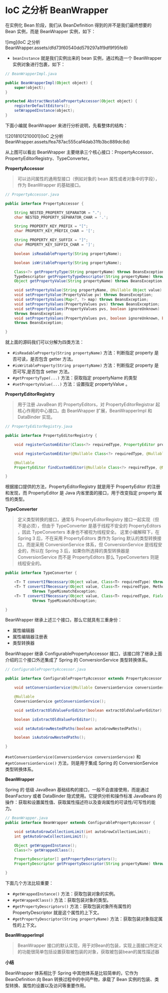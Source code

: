 # IoC 之分析 BeanWrapper

﻿在实例化 Bean 阶段，我们从 BeanDefinition 得到的并不是我们最终想要的 Bean 实例，而是 BeanWrapper 实例，如下：

![img](IoC 之分析 BeanWrapper.assets/dfd73f60540dd579297a1f9df9f95fe8)

- `beanInstance` 就是我们实例出来的 bean 实例，通过构造一个 BeanWrapper 实例对象进行包裹，如下：

```java
// BeanWrapperImpl.java

public BeanWrapperImpl(Object object) {
    super(object);
}

protected AbstractNestablePropertyAccessor(Object object) {
    registerDefaultEditors();
    setWrappedInstance(object);
}
```

下面小编就 BeanWrapper 来进行分析说明，先看整体的结构：

![2018101210001](IoC 之分析 BeanWrapper.assets/fea787ac555caf4dab31fb3bc889dc8d)

从上图可以看出 BeanWrapper 主要继承三个核心接口：PropertyAccessor、PropertyEditorRegistry、TypeConverter。

**PropertyAccessor**

>可以访问属性的通用型接口（例如对象的 bean 属性或者对象中的字段），作为 BeanWrapper 的基础接口。

```java
// PropertyAccessor.java

public interface PropertyAccessor {

    String NESTED_PROPERTY_SEPARATOR = ".";
    char NESTED_PROPERTY_SEPARATOR_CHAR = '.';

    String PROPERTY_KEY_PREFIX = "[";
    char PROPERTY_KEY_PREFIX_CHAR = '[';

    String PROPERTY_KEY_SUFFIX = "]";
    char PROPERTY_KEY_SUFFIX_CHAR = ']';

    boolean isReadableProperty(String propertyName);

    boolean isWritableProperty(String propertyName);

    Class<?> getPropertyType(String propertyName) throws BeansException;
    TypeDescriptor getPropertyTypeDescriptor(String propertyName) throws BeansException;
    Object getPropertyValue(String propertyName) throws BeansException;

    void setPropertyValue(String propertyName, @Nullable Object value) throws BeansException;
    void setPropertyValue(PropertyValue pv) throws BeansException;
    void setPropertyValues(Map<?, ?> map) throws BeansException;
    void setPropertyValues(PropertyValues pvs) throws BeansException;
    void setPropertyValues(PropertyValues pvs, boolean ignoreUnknown)
    throws BeansException;
    void setPropertyValues(PropertyValues pvs, boolean ignoreUnknown, boolean ignoreInvalid)
    throws BeansException;

}
```

就上面的源码我们可以分解为四类方法：

- `#isReadableProperty(String propertyName)` 方法：判断指定 property 是否可读，是否包含 getter 方法。
- `#isWritableProperty(String propertyName)` 方法：判断指定 property 是否可写,是否包含 setter 方法。
- `#getPropertyType(...)` 方法：获取指定 propertyName 的类型
- `#setPropertyValue(...)` 方法：设置指定 propertyValue 。

**PropertyEditorRegistry**

> 用于注册 JavaBean 的 PropertyEditors，对 PropertyEditorRegistrar 起核心作用的中心接口。由 BeanWrapper 扩展，BeanWrapperImpl 和 DataBinder 实现。

```java
// PropertyEditorRegistry.java

public interface PropertyEditorRegistry {

    void registerCustomEditor(Class<?> requiredType, PropertyEditor propertyEditor);

    void registerCustomEditor(@Nullable Class<?> requiredType, @Nullable String propertyPath, PropertyEditor propertyEditor);

    @Nullable
    PropertyEditor findCustomEditor(@Nullable Class<?> requiredType, @Nullable String propertyPath);

}
```

根据接口提供的方法，PropertyEditorRegistry 就是用于 PropertyEditor 的注册和发现，而 PropertyEditor 是 Java 内省里面的接口，用于改变指定 property 属性的类型。

**TypeConverter**

>定义类型转换的接口，通常与 PropertyEditorRegistry 接口一起实现（但不是必须），但由于 TypeConverter 是基于线程不安全的 PropertyEditors ，因此 TypeConverters 本身也不被视为线程安全。
>这里小编解释下，在 Spring 3 后，不在采用 PropertyEditors 类作为 Spring 默认的类型转换接口，而是采用 ConversionService 体系，但 ConversionService 是线程安全的，所以在 Spring 3 后，如果你所选择的类型转换器是 ConversionService 而不是 PropertyEditors 那么 TypeConverters 则是线程安全的。

```java
public interface TypeConverter {

    <T> T convertIfNecessary(Object value, Class<T> requiredType) throws TypeMismatchException;
    <T> T convertIfNecessary(Object value, Class<T> requiredType, MethodParameter methodParam)
            throws TypeMismatchException;
    <T> T convertIfNecessary(Object value, Class<T> requiredType, Field field)
            throws TypeMismatchException;

}
```

BeanWrapper 继承上述三个接口，那么它就具有三重身份：

- 属性编辑器
- 属性编辑器注册表
- 类型转换器

BeanWrapper 继承 ConfigurablePropertyAccessor 接口，该接口除了继承上面介绍的三个接口外还集成了 Spring 的 ConversionService 类型转换体系。

```java
// ConfigurablePropertyAccessor.java

public interface ConfigurablePropertyAccessor extends PropertyAccessor, PropertyEditorRegistry, TypeConverter {

    void setConversionService(@Nullable ConversionService conversionService);

    @Nullable
    ConversionService getConversionService();

    void setExtractOldValueForEditor(boolean extractOldValueForEditor);

    boolean isExtractOldValueForEditor();

    void setAutoGrowNestedPaths(boolean autoGrowNestedPaths);

    boolean isAutoGrowNestedPaths();

}
```

`#setConversionService(ConversionService conversionService)` 和 `#getConversionService()` 方法，则是用于集成 Spring 的 ConversionService 类型转换体系。



**BeanWrapper**

Spring 的 低级 JavaBean 基础结构的接口，一般不会直接使用，而是通过 BeanFactory 或者 DataBinder 隐式使用。它提供分析和操作标准 JavaBeans 的操作：获取和设置属性值、获取属性描述符以及查询属性的可读性/可写性的能力。

```java
// BeanWrapper.java
public interface BeanWrapper extends ConfigurablePropertyAccessor {

    void setAutoGrowCollectionLimit(int autoGrowCollectionLimit);
    int getAutoGrowCollectionLimit();

    Object getWrappedInstance();
    Class<?> getWrappedClass();

    PropertyDescriptor[] getPropertyDescriptors();
    PropertyDescriptor getPropertyDescriptor(String propertyName) throws InvalidPropertyException;

}
```

下面几个方法比较重要：

- `#getWrappedInstance()` 方法：获取包装对象的实例。
- `#getWrappedClass()` 方法：获取包装对象的类型。
- `#getPropertyDescriptors()` 方法：获取包装对象所有属性的 PropertyDescriptor 就是这个属性的上下文。
- `#getPropertyDescriptor(String propertyName)` 方法：获取包装对象指定属性的上下文。

**BeanWrapperImpl**



>BeanWrapper 接口的默认实现，用于对Bean的包装，实现上面接口所定义的功能很简单包括设置获取被包装的对象，获取被包装bean的属性描述器

**小结**

BeanWrapper 体系相比于 Spring 中其他体系是比较简单的，它作为 BeanDefinition 向 Bean 转换过程中的中间产物，承载了 Bean 实例的包装、类型转换、属性的设置以及访问等重要作用。